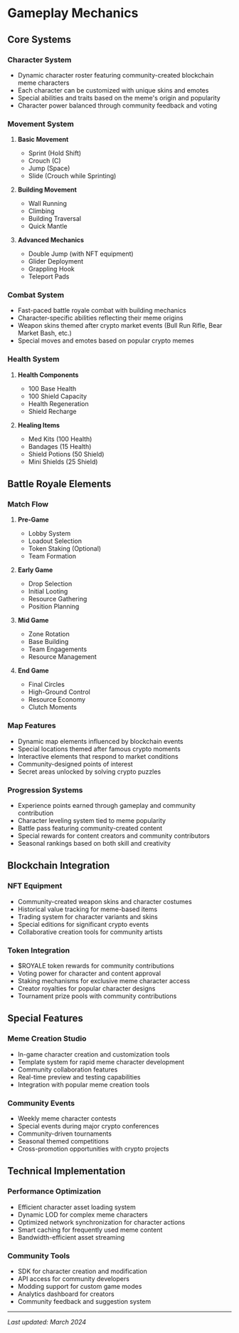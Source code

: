 # Gameplay Mechanics

## Core Systems

### Character System
- Dynamic character roster featuring community-created blockchain meme characters
- Each character can be customized with unique skins and emotes
- Special abilities and traits based on the meme's origin and popularity
- Character power balanced through community feedback and voting

### Movement System
1. **Basic Movement**
   - Sprint (Hold Shift)
   - Crouch (C)
   - Jump (Space)
   - Slide (Crouch while Sprinting)

2. **Building Movement**
   - Wall Running
   - Climbing
   - Building Traversal
   - Quick Mantle

3. **Advanced Mechanics**
   - Double Jump (with NFT equipment)
   - Glider Deployment
   - Grappling Hook
   - Teleport Pads

### Combat System
- Fast-paced battle royale combat with building mechanics
- Character-specific abilities reflecting their meme origins
- Weapon skins themed after crypto market events (Bull Run Rifle, Bear Market Bash, etc.)
- Special moves and emotes based on popular crypto memes

### Health System

1. **Health Components**
   - 100 Base Health
   - 100 Shield Capacity
   - Health Regeneration
   - Shield Recharge

2. **Healing Items**
   - Med Kits (100 Health)
   - Bandages (15 Health)
   - Shield Potions (50 Shield)
   - Mini Shields (25 Shield)

## Battle Royale Elements

### Match Flow

1. **Pre-Game**
   - Lobby System
   - Loadout Selection
   - Token Staking (Optional)
   - Team Formation

2. **Early Game**
   - Drop Selection
   - Initial Looting
   - Resource Gathering
   - Position Planning

3. **Mid Game**
   - Zone Rotation
   - Base Building
   - Team Engagements
   - Resource Management

4. **End Game**
   - Final Circles
   - High-Ground Control
   - Resource Economy
   - Clutch Moments

### Map Features
- Dynamic map elements influenced by blockchain events
- Special locations themed after famous crypto moments
- Interactive elements that respond to market conditions
- Community-designed points of interest
- Secret areas unlocked by solving crypto puzzles

### Progression Systems
- Experience points earned through gameplay and community contribution
- Character leveling system tied to meme popularity
- Battle pass featuring community-created content
- Special rewards for content creators and community contributors
- Seasonal rankings based on both skill and creativity

## Blockchain Integration

### NFT Equipment
- Community-created weapon skins and character costumes
- Historical value tracking for meme-based items
- Trading system for character variants and skins
- Special editions for significant crypto events
- Collaborative creation tools for community artists

### Token Integration
- $ROYALE token rewards for community contributions
- Voting power for character and content approval
- Staking mechanisms for exclusive meme character access
- Creator royalties for popular character designs
- Tournament prize pools with community contributions

## Special Features

### Meme Creation Studio
- In-game character creation and customization tools
- Template system for rapid meme character development
- Community collaboration features
- Real-time preview and testing capabilities
- Integration with popular meme creation tools

### Community Events
- Weekly meme character contests
- Special events during major crypto conferences
- Community-driven tournaments
- Seasonal themed competitions
- Cross-promotion opportunities with crypto projects

## Technical Implementation

### Performance Optimization
- Efficient character asset loading system
- Dynamic LOD for complex meme characters
- Optimized network synchronization for character actions
- Smart caching for frequently used meme content
- Bandwidth-efficient asset streaming

### Community Tools
- SDK for character creation and modification
- API access for community developers
- Modding support for custom game modes
- Analytics dashboard for creators
- Community feedback and suggestion system

---

*Last updated: March 2024* 
